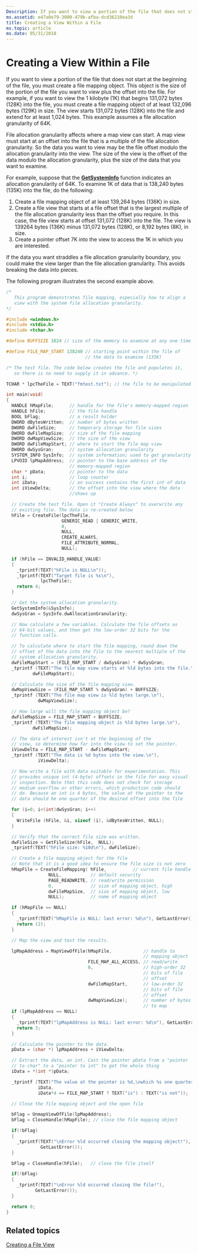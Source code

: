 ```yaml
---
Description: If you want to view a portion of the file that does not start at the beginning of the file, you must create a file mapping object.
ms.assetid: e47a0e79-3000-479b-afba-dcd36210ea3d
title: Creating a View Within a File
ms.topic: article
ms.date: 05/31/2018
---
```


# Creating a View Within a File

If you want to view a portion of the file that does not start at the beginning of the file, you must create a file mapping object. This object is the size of the portion of the file you want to view plus the offset into the file. For example, if you want to view the 1 kilobyte (1K) that begins 131,072 bytes (128K) into the file, you must create a file mapping object of at least 132,096 bytes (129K) in size. The view starts 131,072 bytes (128K) into the file and extend for at least 1,024 bytes. This example assumes a file allocation granularity of 64K.

File allocation granularity affects where a map view can start. A map view must start at an offset into the file that is a multiple of the file allocation granularity. So the data you want to view may be the file offset modulo the allocation granularity into the view. The size of the view is the offset of the data modulo the allocation granularity, plus the size of the data that you want to examine.

For example, suppose that the [**GetSystemInfo**](https://msdn.microsoft.com/library/ms724381(v=VS.85).aspx) function indicates an allocation granularity of 64K. To examine 1K of data that is 138,240 bytes (135K) into the file, do the following:

1.  Create a file mapping object of at least 139,264 bytes (136K) in size.
2.  Create a file view that starts at a file offset that is the largest multiple of the file allocation granularity less than the offset you require. In this case, the file view starts at offset 131,072 (128K) into the file. The view is 139264 bytes (136K) minus 131,072 bytes (128K), or 8,192 bytes (8K), in size.
3.  Create a pointer offset 7K into the view to access the 1K in which you are interested.

If the data you want straddles a file allocation granularity boundary, you could make the view larger than the file allocation granularity. This avoids breaking the data into pieces.

The following program illustrates the second example above.


```C++
/*
   This program demonstrates file mapping, especially how to align a
   view with the system file allocation granularity.
*/

#include <windows.h>
#include <stdio.h>
#include <tchar.h>

#define BUFFSIZE 1024 // size of the memory to examine at any one time

#define FILE_MAP_START 138240 // starting point within the file of
                              // the data to examine (135K)

/* The test file. The code below creates the file and populates it,
   so there is no need to supply it in advance. */

TCHAR * lpcTheFile = TEXT("fmtest.txt"); // the file to be manipulated

int main(void)
{
  HANDLE hMapFile;      // handle for the file's memory-mapped region
  HANDLE hFile;         // the file handle
  BOOL bFlag;           // a result holder
  DWORD dBytesWritten;  // number of bytes written
  DWORD dwFileSize;     // temporary storage for file sizes
  DWORD dwFileMapSize;  // size of the file mapping
  DWORD dwMapViewSize;  // the size of the view
  DWORD dwFileMapStart; // where to start the file map view
  DWORD dwSysGran;      // system allocation granularity
  SYSTEM_INFO SysInfo;  // system information; used to get granularity
  LPVOID lpMapAddress;  // pointer to the base address of the
                        // memory-mapped region
  char * pData;         // pointer to the data
  int i;                // loop counter
  int iData;            // on success contains the first int of data
  int iViewDelta;       // the offset into the view where the data
                        //shows up

  // Create the test file. Open it "Create Always" to overwrite any
  // existing file. The data is re-created below
  hFile = CreateFile(lpcTheFile,
                     GENERIC_READ | GENERIC_WRITE,
                     0,
                     NULL,
                     CREATE_ALWAYS,
                     FILE_ATTRIBUTE_NORMAL,
                     NULL);

  if (hFile == INVALID_HANDLE_VALUE)
  {
    _tprintf(TEXT("hFile is NULL\n"));
    _tprintf(TEXT("Target file is %s\n"),
             lpcTheFile);
    return 4;
  }

  // Get the system allocation granularity.
  GetSystemInfo(&SysInfo);
  dwSysGran = SysInfo.dwAllocationGranularity;

  // Now calculate a few variables. Calculate the file offsets as
  // 64-bit values, and then get the low-order 32 bits for the
  // function calls.

  // To calculate where to start the file mapping, round down the
  // offset of the data into the file to the nearest multiple of the
  // system allocation granularity.
  dwFileMapStart = (FILE_MAP_START / dwSysGran) * dwSysGran;
  _tprintf (TEXT("The file map view starts at %ld bytes into the file.\n"),
          dwFileMapStart);

  // Calculate the size of the file mapping view.
  dwMapViewSize = (FILE_MAP_START % dwSysGran) + BUFFSIZE;
  _tprintf (TEXT("The file map view is %ld bytes large.\n"),
            dwMapViewSize);

  // How large will the file mapping object be?
  dwFileMapSize = FILE_MAP_START + BUFFSIZE;
  _tprintf (TEXT("The file mapping object is %ld bytes large.\n"),
          dwFileMapSize);

  // The data of interest isn't at the beginning of the
  // view, so determine how far into the view to set the pointer.
  iViewDelta = FILE_MAP_START - dwFileMapStart;
  _tprintf (TEXT("The data is %d bytes into the view.\n"),
            iViewDelta);

  // Now write a file with data suitable for experimentation. This
  // provides unique int (4-byte) offsets in the file for easy visual
  // inspection. Note that this code does not check for storage
  // medium overflow or other errors, which production code should
  // do. Because an int is 4 bytes, the value at the pointer to the
  // data should be one quarter of the desired offset into the file

  for (i=0; i<(int)dwSysGran; i++)
  {
    WriteFile (hFile, &i, sizeof (i), &dBytesWritten, NULL);
  }

  // Verify that the correct file size was written.
  dwFileSize = GetFileSize(hFile,  NULL);
  _tprintf(TEXT("hFile size: %10d\n"), dwFileSize);

  // Create a file mapping object for the file
  // Note that it is a good idea to ensure the file size is not zero
  hMapFile = CreateFileMapping( hFile,          // current file handle
                NULL,           // default security
                PAGE_READWRITE, // read/write permission
                0,              // size of mapping object, high
                dwFileMapSize,  // size of mapping object, low
                NULL);          // name of mapping object

  if (hMapFile == NULL)
  {
    _tprintf(TEXT("hMapFile is NULL: last error: %d\n"), GetLastError() );
    return (2);
  }

  // Map the view and test the results.

  lpMapAddress = MapViewOfFile(hMapFile,            // handle to
                                                    // mapping object
                               FILE_MAP_ALL_ACCESS, // read/write
                               0,                   // high-order 32
                                                    // bits of file
                                                    // offset
                               dwFileMapStart,      // low-order 32
                                                    // bits of file
                                                    // offset
                               dwMapViewSize);      // number of bytes
                                                    // to map
  if (lpMapAddress == NULL)
  {
    _tprintf(TEXT("lpMapAddress is NULL: last error: %d\n"), GetLastError());
    return 3;
  }

  // Calculate the pointer to the data.
  pData = (char *) lpMapAddress + iViewDelta;

  // Extract the data, an int. Cast the pointer pData from a "pointer
  // to char" to a "pointer to int" to get the whole thing
  iData = *(int *)pData;

  _tprintf (TEXT("The value at the pointer is %d,\nwhich %s one quarter of the desired file offset.\n"),
            iData,
            iData*4 == FILE_MAP_START ? TEXT("is") : TEXT("is not"));

  // Close the file mapping object and the open file

  bFlag = UnmapViewOfFile(lpMapAddress);
  bFlag = CloseHandle(hMapFile); // close the file mapping object

  if(!bFlag)
  {
    _tprintf(TEXT("\nError %ld occurred closing the mapping object!"),
             GetLastError());
  }

  bFlag = CloseHandle(hFile);   // close the file itself

  if(!bFlag)
  {
    _tprintf(TEXT("\nError %ld occurred closing the file!"),
           GetLastError());
  }

  return 0;
}
```



## Related topics

<dl> <dt>

[Creating a File View](creating-a-file-view.md)
</dt> </dl>

 

 



